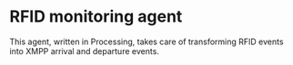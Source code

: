 # RFID monitoring agent

This agent, written in Processing, takes care of transforming RFID events into XMPP arrival and departure events.

